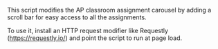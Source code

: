 This script modifies the AP classroom assignment carousel by adding a scroll bar for easy access to all the assignments.

To use it, install an HTTP request modifier like Requestly (https://requestly.io/) and point the script to run at page load.

